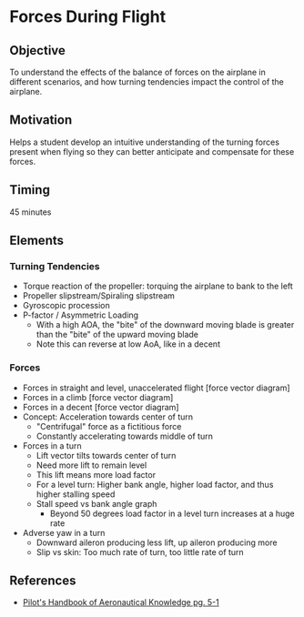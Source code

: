 # Forces During Flight

## Objective

To understand the effects of the balance of forces on the airplane in different scenarios, and how turning tendencies impact the control of the airplane.

## Motivation

Helps a student develop an intuitive understanding of the turning forces present when flying so they can better anticipate and compensate for these forces.

## Timing

45 minutes

## Elements

### Turning Tendencies

- Torque reaction of the propeller: torquing the airplane to bank to the left
- Propeller slipstream/Spiraling slipstream
- Gyroscopic procession
- P-factor / Asymmetric Loading
  - With a high AOA, the "bite" of the downward moving blade is greater than the "bite" of the upward moving blade
  - Note this can reverse at low AoA, like in a decent

### Forces

- Forces in straight and level, unaccelerated flight [force vector diagram]
- Forces in a climb [force vector diagram]
- Forces in a decent [force vector diagram]
- Concept: Acceleration towards center of turn
  - "Centrifugal" force as a fictitious force
  - Constantly accelerating towards middle of turn
- Forces in a turn
  - Lift vector tilts towards center of turn
  - Need more lift to remain level
  - This lift means more load factor
  - For a level turn: Higher bank angle, higher load factor, and thus higher stalling speed
  - Stall speed vs bank angle graph
    - Beyond 50 degrees load factor in a level turn increases at a huge rate
- Adverse yaw in a turn
  - Downward aileron producing less lift, up aileron producing more
  - Slip vs skin: Too much rate of turn, too little rate of turn

## References

- [Pilot's Handbook of Aeronautical Knowledge pg. 5-1](/_references/PHAK/5-1)
